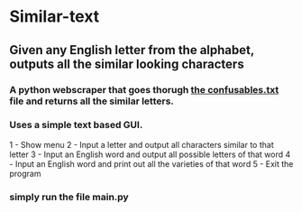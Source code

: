 # Similar-text
## Given any English letter from the alphabet, outputs all the similar looking characters
### A python webscraper that goes thorugh [the confusables.txt](https://www.unicode.org/Public/draft/security/confusables.txt) file and returns all the similar letters.
### Uses a simple text based GUI.
1 - Show menu
2 - Input a letter and output all characters similar to that letter
3 - Input an English word and output all possible letters of that word
4 - Input an English word and print out all the varieties of that word
5 - Exit the program

### simply run the file main.py
